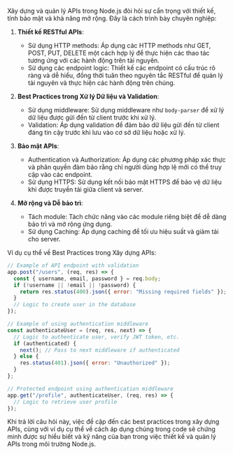Xây dựng và quản lý APIs trong Node.js đòi hỏi sự cẩn trọng với thiết kế, tính bảo mật và khả năng mở rộng. Đây là cách trình bày chuyên nghiệp:

1. **Thiết kế RESTful APIs**:

   - Sử dụng HTTP methods: Áp dụng các HTTP methods như GET, POST, PUT, DELETE một cách hợp lý để thực hiện các thao tác tương ứng với các hành động trên tài nguyên.
   - Sử dụng các endpoint logic: Thiết kế các endpoint có cấu trúc rõ ràng và dễ hiểu, đồng thời tuân theo nguyên tắc RESTful để quản lý tài nguyên và thực hiện các hành động trên chúng.

2. **Best Practices trong Xử lý Dữ liệu và Validation**:

   - Sử dụng middleware: Sử dụng middleware như `body-parser` để xử lý dữ liệu được gửi đến từ client trước khi xử lý.
   - Validation: Áp dụng validation để đảm bảo dữ liệu gửi đến từ client đáng tin cậy trước khi lưu vào cơ sở dữ liệu hoặc xử lý.

3. **Bảo mật APIs**:

   - Authentication và Authorization: Áp dụng các phương pháp xác thực và phân quyền đảm bảo rằng chỉ người dùng hợp lệ mới có thể truy cập vào các endpoint.
   - Sử dụng HTTPS: Sử dụng kết nối bảo mật HTTPS để bảo vệ dữ liệu khi được truyền tải giữa client và server.

4. **Mở rộng và Dễ bảo trì**:
   - Tách module: Tách chức năng vào các module riêng biệt để dễ dàng bảo trì và mở rộng ứng dụng.
   - Sử dụng Caching: Áp dụng caching để tối ưu hiệu suất và giảm tải cho server.

Ví dụ cụ thể về Best Practices trong Xây dựng APIs:

```javascript
// Example of API endpoint with validation
app.post("/users", (req, res) => {
  const { username, email, password } = req.body;
  if (!username || !email || !password) {
    return res.status(400).json({ error: "Missing required fields" });
  }
  // Logic to create user in the database
});

// Example of using authentication middleware
const authenticateUser = (req, res, next) => {
  // Logic to authenticate user, verify JWT token, etc.
  if (authenticated) {
    next(); // Pass to next middleware if authenticated
  } else {
    res.status(401).json({ error: "Unauthorized" });
  }
};

// Protected endpoint using authentication middleware
app.get("/profile", authenticateUser, (req, res) => {
  // Logic to retrieve user profile
});
```

Khi trả lời câu hỏi này, việc đề cập đến các best practices trong xây dựng APIs, cùng với ví dụ cụ thể về cách áp dụng chúng trong code sẽ chứng minh được sự hiểu biết và kỹ năng của bạn trong việc thiết kế và quản lý APIs trong môi trường Node.js.
